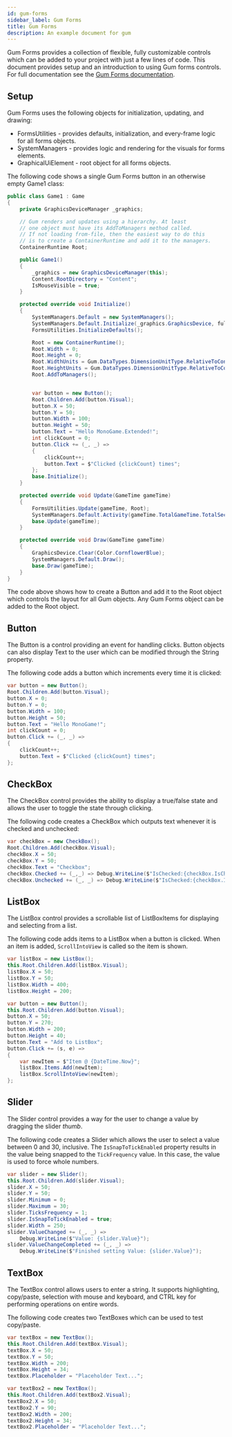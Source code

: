 ```yaml
---
id: gum-forms
sidebar_label: Gum Forms
title: Gum Forms
description: An example document for gum
---
```


Gum Forms provides a collection of flexible, fully customizable controls which can be added to your project with just a few lines of code. This document provides setup and an introduction to using Gum forms controls. For full documentation see the [Gum Forms documentation](https://docs.flatredball.com/gum/monogame/gum-forms).

## Setup

Gum Forms uses the following objects for initialization, updating, and drawing:

* FormsUtilities - provides defaults, initialization, and every-frame logic for all forms objects. 
* SystemManagers - provides logic and rendering for the visuals for forms elements.
* GraphicalUiElement - root object for all forms objects. 

The following code shows a single Gum Forms button in an otherwise empty Game1 class:

```cs
public class Game1 : Game
{
    private GraphicsDeviceManager _graphics;

    // Gum renders and updates using a hierarchy. At least
    // one object must have its AddToManagers method called.
    // If not loading from-file, then the easiest way to do this
    // is to create a ContainerRuntime and add it to the managers.
    ContainerRuntime Root;

    public Game1()
    {
        _graphics = new GraphicsDeviceManager(this);
        Content.RootDirectory = "Content";
        IsMouseVisible = true;
    }

    protected override void Initialize()
    {
        SystemManagers.Default = new SystemManagers(); 
        SystemManagers.Default.Initialize(_graphics.GraphicsDevice, fullInstantiation: true);
        FormsUtilities.InitializeDefaults();

        Root = new ContainerRuntime();
        Root.Width = 0;
        Root.Height = 0;
        Root.WidthUnits = Gum.DataTypes.DimensionUnitType.RelativeToContainer;
        Root.HeightUnits = Gum.DataTypes.DimensionUnitType.RelativeToContainer;
        Root.AddToManagers();


        var button = new Button();
        Root.Children.Add(button.Visual);
        button.X = 50;
        button.Y = 50;
        button.Width = 100;
        button.Height = 50;
        button.Text = "Hello MonoGame.Extended!";
        int clickCount = 0;
        button.Click += (_, _) =>
        {
            clickCount++;
            button.Text = $"Clicked {clickCount} times";
        };
        base.Initialize();
    }

    protected override void Update(GameTime gameTime)
    {
        FormsUtilities.Update(gameTime, Root);
        SystemManagers.Default.Activity(gameTime.TotalGameTime.TotalSeconds);
        base.Update(gameTime);
    }

    protected override void Draw(GameTime gameTime)
    {
        GraphicsDevice.Clear(Color.CornflowerBlue);
        SystemManagers.Default.Draw();
        base.Draw(gameTime);
    }
}

```

The code above shows how to create a Button and add it to the Root object which controls the layout for all Gum objects. Any Gum Forms object can be added to the Root object.

## Button

The Button is a control providing an event for handling clicks. Button objects can also display Text to the user which can be modified through the String property.

The following code adds a button which increments every time it is clicked:

```cs
var button = new Button();
Root.Children.Add(button.Visual);
button.X = 0;
button.Y = 0;
button.Width = 100;
button.Height = 50;
button.Text = "Hello MonoGame!";
int clickCount = 0;
button.Click += (_, _) =>
{
    clickCount++;
    button.Text = $"Clicked {clickCount} times";
};
```

## CheckBox

The CheckBox control provides the ability to display a true/false state and allows the user to toggle the state through clicking.

The following code creates a CheckBox which outputs text whenever it is checked and unchecked:

```cs
var checkBox = new CheckBox();
Root.Children.Add(checkBox.Visual);
checkBox.X = 50;
checkBox.Y = 50;
checkBox.Text = "Checkbox";
checkBox.Checked += (_,_) => Debug.WriteLine($"IsChecked:{checkBox.IsChecked}");
checkBox.Unchecked += (_, _) => Debug.WriteLine($"IsChecked:{checkBox.IsChecked}");
```

## ListBox

The ListBox control provides a scrollable list of ListBoxItems for displaying and selecting from a list.

The following code adds items to a ListBox when a button is clicked. When an item is added, `ScrollIntoView` is called so the item is shown.

```cs
var listBox = new ListBox();
this.Root.Children.Add(listBox.Visual);
listBox.X = 50;
listBox.Y = 50;
listBox.Width = 400;
listBox.Height = 200;

var button = new Button();
this.Root.Children.Add(button.Visual);
button.X = 50;
button.Y = 270;
button.Width = 200;
button.Height = 40;
button.Text = "Add to ListBox";
button.Click += (s, e) =>
{
    var newItem = $"Item @ {DateTime.Now}";
    listBox.Items.Add(newItem);
    listBox.ScrollIntoView(newItem);
};
```

## Slider

The Slider control provides a way for the user to change a value by dragging the slider *thumb*.

The following code creates a Slider which allows the user to select a value between 0 and 30, inclusive.  The `IsSnapToTickEnabled` property results in the value being snapped to the `TickFrequency` value. In this case, the value is used to force whole numbers.

```cs
var slider = new Slider();
this.Root.Children.Add(slider.Visual);
slider.X = 50;
slider.Y = 50;
slider.Minimum = 0;
slider.Maximum = 30;
slider.TicksFrequency = 1;
slider.IsSnapToTickEnabled = true;
slider.Width = 250;
slider.ValueChanged += (_, _) => 
    Debug.WriteLine($"Value: {slider.Value}");
slider.ValueChangeCompleted += (_, _) => 
    Debug.WriteLine($"Finished setting Value: {slider.Value}");
```

## TextBox

The TextBox control allows users to enter a string. It supports highlighting, copy/paste, selection with mouse and keyboard, and CTRL key for performing operations on entire words.

The following code creates two TextBoxes which can be used to test copy/paste.

```cs
var textBox = new TextBox();
this.Root.Children.Add(textBox.Visual);
textBox.X = 50;
textBox.Y = 50;
textBox.Width = 200;
textBox.Height = 34;
textBox.Placeholder = "Placeholder Text...";

var textBox2 = new TextBox();
this.Root.Children.Add(textBox2.Visual);
textBox2.X = 50;
textBox2.Y = 90;
textBox2.Width = 200;
textBox2.Height = 34;
textBox2.Placeholder = "Placeholder Text...";
```

